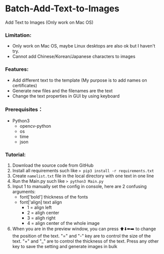 # Batch-Add-Text-to-Images
Add Text to Images (Only work on Mac OS)

### Limitation:
+ Only work on Mac OS, maybe Linux desktops are also ok but I haven't try.
+ Cannot add Chinese/Korean/Japanese characters to images

### Features:
+ Add different text to the template (My purpose is to add names on certificates)
+ Generate new files and the filenames are the text
+ Change the text properties in GUI by using keyboard

### Prerequisites：
+ Python3
  + opencv-python
  + os
  + time
  + json

### Tutorial:
1. Download the source code from GitHub
2. Install all requirements such like ```> pip3 install -r requirements.txt```
3. Create ```namelist.txt``` file in the local directory with one text in one line
4. Run the Main.py such like ```> python3 Main.py```
5. Input 1 to manually set the config in console, here are 2 confusing arguments:
    + font['bold'] thickness of the fonts
    + font['align] text align
      + 1 = align left
      + 2 = aligh center
      + 3 = aligh right
      + 4 = align center of the whole image
6. When you are in the preview window, you can press ⬆️⬇️⬅️➡️ to change the position of the text. "=" and "-" key are to control the size of the text. "+" and "_" are to control the thickness of the text. Press any other key to save the setting and generate images in bulk

